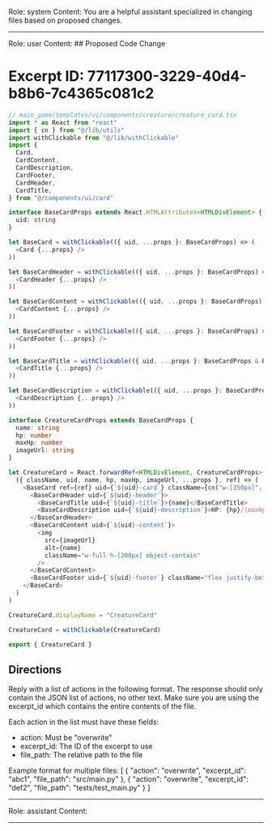 Role: system
Content: You are a helpful assistant specialized in changing files based on proposed changes.
__________________
Role: user
Content: ## Proposed Code Change
# Excerpt ID: 77117300-3229-40d4-b8b6-7c4365c081c2
```typescript
// main_game/templates/ui/components/creature/creature_card.tsx
import * as React from "react"
import { cn } from "@/lib/utils"
import withClickable from "@/lib/withClickable"
import {
  Card,
  CardContent,
  CardDescription,
  CardFooter,
  CardHeader,
  CardTitle,
} from "@/components/ui/card"

interface BaseCardProps extends React.HTMLAttributes<HTMLDivElement> {
  uid: string
}

let BaseCard = withClickable(({ uid, ...props }: BaseCardProps) => (
  <Card {...props} />
))

let BaseCardHeader = withClickable(({ uid, ...props }: BaseCardProps) => (
  <CardHeader {...props} />
))

let BaseCardContent = withClickable(({ uid, ...props }: BaseCardProps) => (
  <CardContent {...props} />
))

let BaseCardFooter = withClickable(({ uid, ...props }: BaseCardProps) => (
  <CardFooter {...props} />
))

let BaseCardTitle = withClickable(({ uid, ...props }: BaseCardProps & React.HTMLAttributes<HTMLHeadingElement>) => (
  <CardTitle {...props} />
))

let BaseCardDescription = withClickable(({ uid, ...props }: BaseCardProps & React.HTMLAttributes<HTMLParagraphElement>) => (
  <CardDescription {...props} />
))

interface CreatureCardProps extends BaseCardProps {
  name: string
  hp: number
  maxHp: number
  imageUrl: string
}

let CreatureCard = React.forwardRef<HTMLDivElement, CreatureCardProps>(
  ({ className, uid, name, hp, maxHp, imageUrl, ...props }, ref) => (
    <BaseCard ref={ref} uid={`${uid}-card`} className={cn("w-[350px]", className)} {...props}>
      <BaseCardHeader uid={`${uid}-header`}>
        <BaseCardTitle uid={`${uid}-title`}>{name}</BaseCardTitle>
        <BaseCardDescription uid={`${uid}-description`}>HP: {hp}/{maxHp}</BaseCardDescription>
      </BaseCardHeader>
      <BaseCardContent uid={`${uid}-content`}>
        <img 
          src={imageUrl}
          alt={name}
          className="w-full h-[200px] object-contain"
        />
      </BaseCardContent>
      <BaseCardFooter uid={`${uid}-footer`} className="flex justify-between" />
    </BaseCard>
  )
)

CreatureCard.displayName = "CreatureCard"

CreatureCard = withClickable(CreatureCard)

export { CreatureCard }
```

## Directions
Reply with a list of actions in the following format. The response should only contain the JSON list of actions, no other text.
Make sure you are using the excerpt_id which contains the entire contents of the file.

Each action in the list must have these fields:
- action: Must be "overwrite"
- excerpt_id: The ID of the excerpt to use
- file_path: The relative path to the file

Example format for multiple files:
[
    {
        "action": "overwrite",
        "excerpt_id": "abc1",
        "file_path": "src/main.py"
    },
    {
        "action": "overwrite",
        "excerpt_id": "def2",
        "file_path": "tests/test_main.py"
    }
]
__________________
Role: assistant
Content: 
__________________
